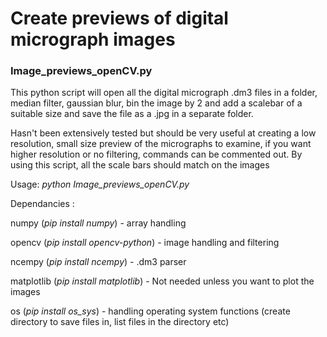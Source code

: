 # Create previews of digital micrograph images
### Image_previews_openCV.py

This python script will open all the digital micrograph .dm3 files in a folder, median filter, gaussian blur, bin the image by 2 and add a scalebar of a suitable size and save the file as a .jpg in a separate folder. 

Hasn't been extensively tested but should be very useful at creating a low resolution, small size preview of the micrographs to examine, if you want higher resolution or no filtering, commands can be commented out. By using this script, all the scale bars should match on the images  

Usage: *python Image_previews_openCV.py*

Dependancies :

numpy (*pip install numpy*) - array handling 

opencv (*pip install opencv-python*) - image handling and filtering 

ncempy (*pip install ncempy*) - .dm3 parser 

matplotlib (*pip install matplotlib*) - Not needed unless you want to plot the images 

os (*pip install os_sys*) - handling operating system functions (create directory to save files in, list files in the directory etc) 
